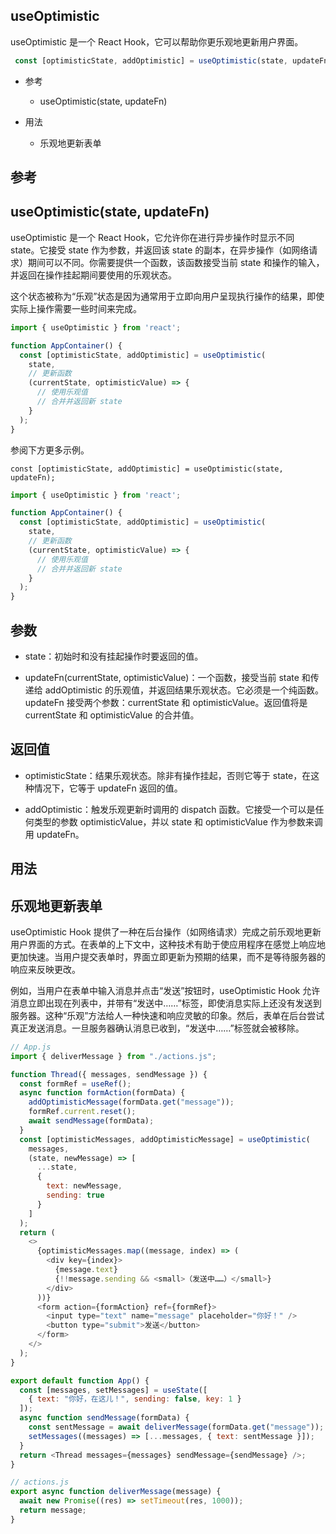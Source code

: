 ## useOptimistic

useOptimistic 是一个 React Hook，它可以帮助你更乐观地更新用户界面。

```js
 const [optimisticState, addOptimistic] = useOptimistic(state, updateFn);
```

- 参考
  - useOptimistic(state, updateFn)

- 用法
  - 乐观地更新表单

## 参考

## useOptimistic(state, updateFn)

useOptimistic 是一个 React Hook，它允许你在进行异步操作时显示不同 state。它接受 state 作为参数，并返回该 state 的副本，在异步操作（如网络请求）期间可以不同。你需要提供一个函数，该函数接受当前 state 和操作的输入，并返回在操作挂起期间要使用的乐观状态。

这个状态被称为“乐观”状态是因为通常用于立即向用户呈现执行操作的结果，即使实际上操作需要一些时间来完成。

```js
import { useOptimistic } from 'react';

function AppContainer() {
  const [optimisticState, addOptimistic] = useOptimistic(
    state,
    // 更新函数
    (currentState, optimisticValue) => {
      // 使用乐观值
      // 合并并返回新 state
    }
  );
}
```
参阅下方更多示例。

`const [optimisticState, addOptimistic] = useOptimistic(state, updateFn);`

```js
import { useOptimistic } from 'react';

function AppContainer() {
  const [optimisticState, addOptimistic] = useOptimistic(
    state,
    // 更新函数
    (currentState, optimisticValue) => {
      // 使用乐观值
      // 合并并返回新 state
    }
  );
}
```

## 参数

- state：初始时和没有挂起操作时要返回的值。

- updateFn(currentState, optimisticValue)：一个函数，接受当前 state 和传递给 addOptimistic 的乐观值，并返回结果乐观状态。它必须是一个纯函数。updateFn 接受两个参数：currentState 和 optimisticValue。返回值将是 currentState 和 optimisticValue 的合并值。

## 返回值

- optimisticState：结果乐观状态。除非有操作挂起，否则它等于 state，在这种情况下，它等于 updateFn 返回的值。

- addOptimistic：触发乐观更新时调用的 dispatch 函数。它接受一个可以是任何类型的参数 optimisticValue，并以 state 和 optimisticValue 作为参数来调用 updateFn。

## 用法

## 乐观地更新表单

useOptimistic Hook 提供了一种在后台操作（如网络请求）完成之前乐观地更新用户界面的方式。在表单的上下文中，这种技术有助于使应用程序在感觉上响应地更加快速。当用户提交表单时，界面立即更新为预期的结果，而不是等待服务器的响应来反映更改。

例如，当用户在表单中输入消息并点击“发送”按钮时，useOptimistic Hook 允许消息立即出现在列表中，并带有“发送中……”标签，即使消息实际上还没有发送到服务器。这种“乐观”方法给人一种快速和响应灵敏的印象。然后，表单在后台尝试真正发送消息。一旦服务器确认消息已收到，“发送中……”标签就会被移除。

```js
// App.js
import { deliverMessage } from "./actions.js";

function Thread({ messages, sendMessage }) {
  const formRef = useRef();
  async function formAction(formData) {
    addOptimisticMessage(formData.get("message"));
    formRef.current.reset();
    await sendMessage(formData);
  }
  const [optimisticMessages, addOptimisticMessage] = useOptimistic(
    messages,
    (state, newMessage) => [
      ...state,
      {
        text: newMessage,
        sending: true
      }
    ]
  );
  return (
    <>
      {optimisticMessages.map((message, index) => (
        <div key={index}>
          {message.text}
          {!!message.sending && <small>（发送中……）</small>}
        </div>
      ))}
      <form action={formAction} ref={formRef}>
        <input type="text" name="message" placeholder="你好！" />
        <button type="submit">发送</button>
      </form>
    </>
  );
}

export default function App() {
  const [messages, setMessages] = useState([
    { text: "你好，在这儿！", sending: false, key: 1 }
  ]);
  async function sendMessage(formData) {
    const sentMessage = await deliverMessage(formData.get("message"));
    setMessages((messages) => [...messages, { text: sentMessage }]);
  }
  return <Thread messages={messages} sendMessage={sendMessage} />;
}
```

```js
// actions.js
export async function deliverMessage(message) {
  await new Promise((res) => setTimeout(res, 1000));
  return message;
}
```
